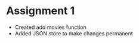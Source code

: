 Assignment 1
=================

- Created add movies function
- Added JSON store to make changes permanent
